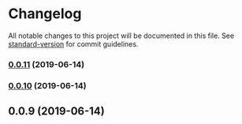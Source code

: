 # Changelog

All notable changes to this project will be documented in this file. See [standard-version](https://github.com/conventional-changelog/standard-version) for commit guidelines.

### [0.0.11](https://github.com/meabed/reactjs-slot-layout/compare/v0.0.10...v0.0.11) (2019-06-14)

### [0.0.10](https://github.com/meabed/reactjs-slot-layout/compare/v0.0.9...v0.0.10) (2019-06-14)

<a name="0.0.9"></a>

## 0.0.9 (2019-06-14)
